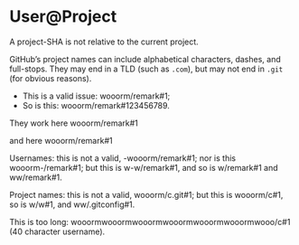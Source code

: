 # User@Project

A project-SHA is not relative to the current project.

GitHub’s project names can include alphabetical characters, dashes, and full-stops. They may end in a TLD (such as `.com`), but may not end in `.git` (for obvious reasons).

-   This is a valid issue: wooorm/remark#1;
-   So is this: wooorm/remark#123456789.

They work here
wooorm/remark#1

and here
    wooorm/remark#1

Usernames: this is not a valid, -wooorm/remark#1; nor is this wooorm-/remark#1; but this is w-w/remark#1, and so is w/remark#1 and ww/remark#1.

Project names: this is not a valid, wooorm/c.git#1; but this is wooorm/c#1, so is w/w#1, and ww/.gitconfig#1.

This is too long: wooormwooormwooormwooormwooormwooormwooo/c#1 (40 character username).
